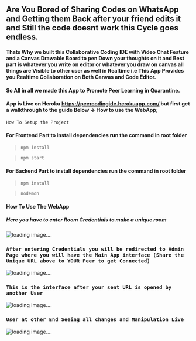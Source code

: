 ## **Are You Bored of Sharing Codes on WhatsApp and Getting them Back after your friend edits it and Still the code doesnt work this Cycle goes endless.**

#### Thats Why we built this Collaborative Coding IDE with Video Chat Feature and a Canvas Drawable Board to pen Down your thoughts on it and Best part is whatever you write on editor or whatever you draw on canvas all things are Visible to other user as well in Realtime i.e This App Provides you Realtime Collaboration on Both Canvas and Code Editor.
#### So All in all we made this App to Promote Peer Learning in Quarantine.

#### App is Live on Heroku https://peercodingide.herokuapp.com/ but first get a walkthrough to the guide Below -> How to use the WebApp;
`How To Setup the Project`

#### For Frontend Part to install dependencies run the command in root folder
> `npm install`

> `npm start`

#### For Backend Part to install dependencies run the command in root folder

> `npm install`

> `nodemon`

#### How To Use The WebApp

##### Here you have to enter Room Credentials to make a unique room 

 ![loading image....](https://github.com/ShubhamChaudharyy/PeerCode-IDE/blob/master/Developement_Shots/Screenshot%20(242).png)
 
### `After entering Credentials you will be redirected to Admin Page where you will have the Main App interface (Share the Unique URL above to YOUR Peer to get Connected)`
  
![loading image....](https://github.com/ShubhamChaudharyy/PeerCode-IDE/blob/master/Developement_Shots/Screenshot%20(248).png)

### `This is the interface after your sent URL is opened by another User`

![loading image....](https://github.com/ShubhamChaudharyy/PeerCode-IDE/blob/master/Developement_Shots/Screenshot%20(252).png)

### `User at other End Seeing all changes and Manipulation Live`

![loading image....](https://github.com/ShubhamChaudharyy/PeerCode-IDE/blob/master/Developement_Shots/Screenshot%20(250).png)




